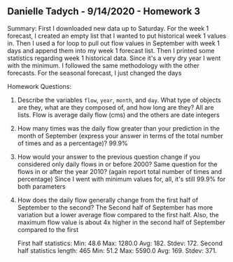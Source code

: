 ## Danielle Tadych  - 9/14/2020 - Homework 3

Summary:
  First I downloaded new data up to Saturday.  For the week 1 forecast, I created an empty list that I wanted to put historical week 1 values in. Then I used a for loop to  pull out flow values in September with week 1 days and append them into my week 1 forecast list.  Then I printed some statistics regarding week 1 historical data.  Since it's a very dry year I went with the minimum.  I followed the same methodology with the other forecasts.  For the seasonal forecast, I just changed the days


Homework Questions:
1. Describe the variables `flow`, `year`, `month`, and `day`. What type of objects are they, what are they composed of, and how long are they?
  All are lists.  Flow is average daily flow (cms) and the others are date integers
2. How many times was the daily flow greater than your prediction in the month of September (express your answer in terms of the total number of times and as a percentage)?
  99.9%
3. How would your answer to the previous question change if you considered only daily flows in or before 2000? Same question for the flows in or after the year 2010? (again report total number of times and percentage)
  Since I went with minimum values for, all, it's still 99.9% for both parameters
4. How does the daily flow generally change from the first half of September to the second?
  The Second half of September has more variation but a lower average flow compared to the first half.  Also, the maximum flow value is about 4x higher in the second half of September compared to the first

    First half statistics:
      Min: 48.6
      Max: 1280.0
      Avg: 182.
      Stdev: 172.
    Second half statistics
      length: 465
      Min: 51.2
      Max: 5590.0
      Avg: 169.
      Stdev: 371.
